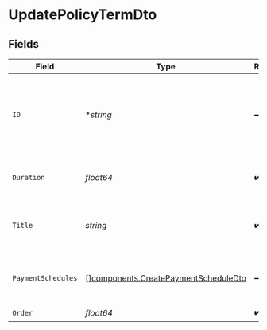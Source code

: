 # UpdatePolicyTermDto


## Fields

| Field                                                                                        | Type                                                                                         | Required                                                                                     | Description                                                                                  | Example                                                                                      |
| -------------------------------------------------------------------------------------------- | -------------------------------------------------------------------------------------------- | -------------------------------------------------------------------------------------------- | -------------------------------------------------------------------------------------------- | -------------------------------------------------------------------------------------------- |
| `ID`                                                                                         | **string*                                                                                    | :heavy_minus_sign:                                                                           | Unique identifier of the existing policy term. Leave empty for new policy terms.             |                                                                                              |
| `Duration`                                                                                   | *float64*                                                                                    | :heavy_check_mark:                                                                           | Term duration (in days) of the policy term.                                                  | 426                                                                                          |
| `Title`                                                                                      | *string*                                                                                     | :heavy_check_mark:                                                                           | Friendly name of the policy term (visible in checkout).                                      |                                                                                              |
| `PaymentSchedules`                                                                           | [][components.CreatePaymentScheduleDto](../../models/components/createpaymentscheduledto.md) | :heavy_minus_sign:                                                                           | Payment schedules available on the policy term.                                              |                                                                                              |
| `Order`                                                                                      | *float64*                                                                                    | :heavy_check_mark:                                                                           | N/A                                                                                          |                                                                                              |